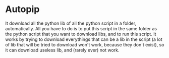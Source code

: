 # Autopip
It download all the python lib of all the python script in a folder, automatically.
All you have to do is to put this script in the same folder as the python script that you want to download libs, and to run this script.
It works by trying to download everythings that can be a lib in the script (a lot of lib that will be tried to download won't work, because they don't exist), so it can download useless lib, and (rarely ever) not work.
